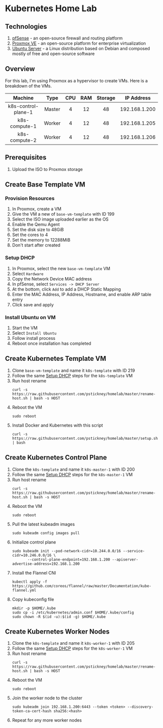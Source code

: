 # Kubernetes Home Lab

## Technologies
1. [pfSense][pfsense-download] - an open-source firewall and routing platform
2. [Proxmox VE][proxmox-download] - an open-source platform for enterprise virtualization
3. [Ubuntu Server][ubuntu-download] - a Linux distribution based on Debian and composed mostly of free and open-source software

## Overview

For this lab, I'm using Proxmox as a hypervisor to create VMs.
Here is a breakdown of the VMs.

|       Machine       |  Type  |  CPU   | RAM | Storage |  IP Address   |
|:-------------------:|:------:|:-------------:|:---:|:-------:|:-------------:|
| k8s-control-plane-1 | Master |   4    | 12  |   48    | 192.168.1.200 |
|    k8s-compute-1    | Worker |   4    | 12  |   48    | 192.168.1.205 |
|    k8s-compute-2    | Worker |   4    | 12  |   48    | 192.168.1.206 |

## Prerequisites
1. Upload the ISO to Proxmox storage

## Create Base Template VM

### Provision Resources
1. In Proxmox, create a VM
2. Give the VM a new of `base-vm-template` with ID 199
3. Select the ISO image uploaded earlier as the OS
4. Enable the Qemu Agent
5. Set the disk size to 48GiB
6. Set the cores to 4
7. Set the memory to 12288MiB
8. Don't start after created

### Setup DHCP
1. In Proxmox, select the new `base-vm-template` VM
2. Select `Hardware`
3. Copy the Network Device MAC address
4. In pfSense, select `Services -> DHCP Server`
5. At the bottom, click `Add` to add a DHCP Static Mapping
6. Enter the MAC Address, IP Address, Hostname, and enable ARP table entry
7. Click save and apply

### Install Ubuntu on VM 
1. Start the VM
2. Select `Install Ubuntu`
3. Follow install process
4. Reboot once installation has completed

## Create Kubernetes Template VM

1. Clone `base-vm-template` and name it `k8s-template` with ID 219
2. Follow the same [Setup DHCP](#setup-dhcp) steps for the `k8s-template` VM
3. Run host rename
   ```shell
   curl -s https://raw.githubusercontent.com/pstickney/homelab/master/rename-host.sh | bash -s HOST
   ```
4. Reboot the VM
   ```shell
   sudo reboot
   ```
5. Install Docker and Kubernetes with this script
   ```shell
   curl -s https://raw.githubusercontent.com/pstickney/homelab/master/setup.sh | bash
   ```

## Create Kubernetes Control Plane
1. Clone the `k8s-template` and name it `k8s-master-1` with ID 200
2. Follow the same [Setup DHCP](#setup-dhcp) steps for the `k8s-master-1` VM
3. Run host rename
   ```shell
   curl -s https://raw.githubusercontent.com/pstickney/homelab/master/rename-host.sh | bash -s HOST
   ```
4. Reboot the VM
   ```shell
   sudo reboot
   ```
5. Pull the latest kubeadm images
   ```shell
   sudo kubeadm config images pull
   ```
6. Initialize control plane
   ```shell
   sudo kubeadm init --pod-network-cidr=10.244.0.0/16 --service-cidr=10.246.0.0/16 \
          --control-plane-endpoint=192.168.1.200 --apiserver-advertise-address=192.168.1.200
   ```
7. Install the Flannel CNI
   ```shell
   kubectl apply -f https://github.com/coreos/flannel/raw/master/Documentation/kube-flannel.yml
   ```
8. Copy kubeconfig file
   ```shell
   mkdir -p $HOME/.kube
   sudo cp -i /etc/kubernetes/admin.conf $HOME/.kube/config
   sudo chown -R $(id -u):$(id -g) $HOME/.kube
   ```

## Create Kubernetes Worker Nodes
1. Clone the `k8s-template` and name it `k8s-worker-1` with ID 205
2. Follow the same [Setup DHCP](#setup-dhcp) steps for the `k8s-worker-1` VM
3. Run host rename
   ```shell
   curl -s https://raw.githubusercontent.com/pstickney/homelab/master/rename-host.sh | bash -s HOST
   ```
4. Reboot the VM
   ```shell
   sudo reboot
   ```
5. Join the worker node to the cluster
   ```shell
   sudo kubeadm join 192.168.1.200:6443 --token <token> --discovery-token-ca-cert-hash sha256:<hash>
   ```
6. Repeat for any more worker nodes

[pfsense-download]: https://www.pfsense.org/download/
[proxmox-download]: https://www.proxmox.com/en/downloads/category/iso-images-pve
[ubuntu-download]: https://ubuntu.com/download/server
